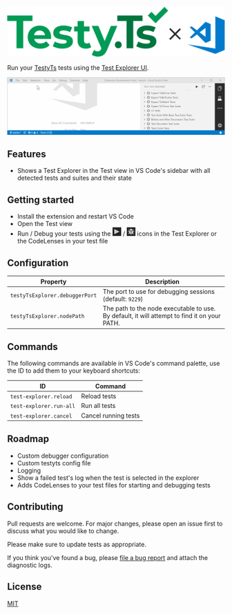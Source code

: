 ![Testy.Ts logo](./img/testyts-x-explorer.png)

Run your [TestyTs](https://www.npmjs.com/package/testyts) tests using the 
[Test Explorer UI](https://marketplace.visualstudio.com/items?itemName=hbenl.vscode-test-explorer).

![Screenshot](img/example.gif)

## Features

* Shows a Test Explorer in the Test view in VS Code's sidebar with all detected tests and suites and their state

## Getting started

* Install the extension and restart VS Code
* Open the Test view
* Run / Debug your tests using the ![Run](img/run.png) / ![Debug](img/debug.png) icons in the Test Explorer or the CodeLenses in your test file

## Configuration

Property                        | Description
--------------------------------|---------------------------------------------------------------
`testyTsExplorer.debuggerPort`        | The port to use for debugging sessions (default: `9229`)
`testyTsExplorer.nodePath`         | The path to the node executable to use. By default, it will attempt to find it on your PATH.


## Commands

The following commands are available in VS Code's command palette, use the ID to add them to your keyboard shortcuts:

ID                                 | Command
-----------------------------------|--------------------------------------------
`test-explorer.reload`             | Reload tests
`test-explorer.run-all`            | Run all tests
`test-explorer.cancel`             | Cancel running tests

## Roadmap

- Custom debugger configuration
- Custom testyts config file
- Logging
- Show a failed test's log when the test is selected in the explorer
- Adds CodeLenses to your test files for starting and debugging tests

## Contributing
Pull requests are welcome. For major changes, please open an issue first to discuss what you would like to change.

Please make sure to update tests as appropriate.

If you think you've found a bug, please [file a bug report](https://github.com/Testy/vscode-testyts-test-adapter/issues) and attach the diagnostic logs.

## License
[MIT](./LICENSE)